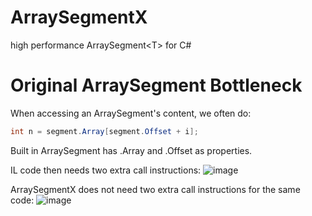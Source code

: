 # ArraySegmentX
high performance ArraySegment&lt;T> for C#

# Original ArraySegment<T> Bottleneck

When accessing an ArraySegment's content, we often do:
```csharp
int n = segment.Array[segment.Offset + i];
```
  
Built in ArraySegment<T> has .Array and .Offset as properties.

IL code then needs two extra call instructions:
![image](https://user-images.githubusercontent.com/16416509/127259946-fd44c0ac-34a0-4a73-ac6a-641ec9d92f8b.png)

ArraySegmentX<T> does not need two extra call instructions for the same code:
![image](https://user-images.githubusercontent.com/16416509/127260063-c5567416-80f5-4c40-b50a-dd1b00b88fcb.png)
